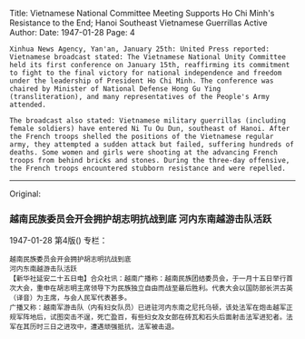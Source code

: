 Title: Vietnamese National Committee Meeting Supports Ho Chi Minh's Resistance to the End; Hanoi Southeast Vietnamese Guerrillas Active
Author:
Date: 1947-01-28
Page: 4

    Xinhua News Agency, Yan'an, January 25th: United Press reported: Vietnamese broadcast stated: The Vietnamese National Unity Committee held its first conference on January 15th, reaffirming its commitment to fight to the final victory for national independence and freedom under the leadership of President Ho Chi Minh. The conference was chaired by Minister of National Defense Hong Gu Ying (transliteration), and many representatives of the People's Army attended.

    The broadcast also stated: Vietnamese military guerrillas (including female soldiers) have entered Ni Tu Ou Dun, southeast of Hanoi. After the French troops shelled the positions of the Vietnamese regular army, they attempted a sudden attack but failed, suffering hundreds of deaths. Some women and girls were shooting at the advancing French troops from behind bricks and stones. During the three-day offensive, the French troops encountered stubborn resistance and were repelled.



<hr /> 

Original: 


### 越南民族委员会开会拥护胡志明抗战到底  河内东南越游击队活跃

1947-01-28
第4版()
专栏：

    越南民族委员会开会拥护胡志明抗战到底
    河内东南越游击队活跃
    【新华社延安二十五日电】合众社讯：越南广播称：越南民族团结委员会，于一月十五日举行首次大会，重申在胡志明主席领导下为民族独立自由而战至最后胜利。代表大会以国防部长洪古英（译音）为主席，与会人民军代表甚多。
    广播又称：越南军游击队（内有妇女队员）已进驻河内东南之尼托乌顿，该处法军在炮击越军正规军阵地后，试图突击不逞，死亡盈百，有些妇女及女郎在砖瓦和石头后面射击法军进犯者。法军在其历时三日之进攻中，遭遇顽强抵抗，法军被击退。
